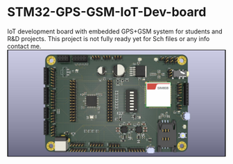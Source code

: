 # STM32-GPS-GSM-IoT-Dev-board
IoT development board with embedded GPS+GSM system for students and R&amp;D projects.
This project is not fully ready yet for Sch files or any info contact me.
![](IoT-Dev-board.jpg)
